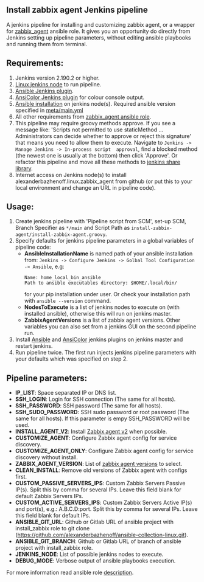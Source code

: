 Install zabbix agent Jenkins pipeline
-------------------------------------

A jenkins pipeline for installing and customizing zabbix agent, or a wrapper for
[zabbix_agent](https://github.com/alexanderbazhenoff/ansible-collection-linux/tree/main/roles/zabbix_agent)
ansible role. It gives you an opportunity do directly from Jenkins setting up pipeline parameters, without editing
ansible playbooks and running them from terminal.

## Requirements:
1. Jenkins version 2.190.2 or higher.
2. [Linux jenkins node](https://www.jenkins.io/doc/book/installing/linux/) to run pipeline.
3. [Ansible Jenkins plugin](https://plugins.jenkins.io/ansible/).
4. [AnsiColor Jenkins plugin](https://plugins.jenkins.io/ansicolor/) for colour console output.
5. [Ansible installation](https://docs.ansible.com/ansible/latest/installation_guide/intro_installation.html) on 
   jenkins node(s). Required ansible version specified in
   [meta/main.yml](https://github.com/alexanderbazhenoff/ansible-collection-linux/blob/main/roles/zabbix_agent/meta/main.yml) 
6. All other requirements from
[zabbix_agent ansible role](https://github.com/alexanderbazhenoff/ansible-collection-linux/tree/main/roles/zabbix_agent#requirements).
7. This pipeline may require groovy methods approve. If you see a message like:
   'Scripts not permitted to use staticMethod ... Administrators can decide whether to approve or reject this signature'
   that means you need to allow them to execute. Navigate to `Jenkins -> Manage Jenkins -> In-process script 
   approval`, find a blocked method (the newest one is usually at the bottom) then click 'Approve'. Or refactor this
   pipeline and move all these methods to 
   [jenkins share library](https://www.jenkins.io/doc/book/pipeline/shared-libraries/).
8. Internet access on Jenkins node(s) to install alexanderbazhenoff.linux.zabbix_agent from github (or put this to your 
   local environment and change an URL in pipeline code).

## Usage:
1. Create jenkins pipeline with 'Pipeline script from SCM', set-up SCM, Branch Specifier as `*/main` and Script Path as
   `install-zabbix-agent/install-zabbix-agent.groovy`.
2. Specify defaults for jenkins pipeline parameters in a global variables of pipeline code:
   - **AnsibleInstallationName** is named path of your ansible installation from:
     `Jenkins -> Configure Jenkins -> Golbal Tool Configuration -> Ansible`, e.g:
     ```
     Name: home_local_bin_ansible
     Path to ansible executables directory: $HOME/.local/bin/
     ```
     for your pip installation under user. Or check your installation path with `ansible --version` command.
   - **NodesToExecute** is a list of jenkins nodes to execute on (with installed ansible), otherwise this will run 
     on jenkins master.
   - **ZabbixAgentVersions** is a list of zabbix agent versions.
   Other variables you can also set from a jenkins GUI on the second pipeline run.
3. Install [Ansible](https://plugins.jenkins.io/ansible/) and [AnsiColor](https://plugins.jenkins.io/ansicolor/) 
   jenkins plugins on jenkins master and restart jenkins.
4. Run pipeline twice. The first run injects jenkins pipeline parameters with your defaults which was specified on
   step 2.

## Pipeline parameters:
- **IP_LIST**: Space separated IP or DNS list.
- **SSH_LOGIN**: Login for SSH connection (The same for all hosts).
- **SSH_PASSWORD**: SSH password (The same for all hosts).
- **SSH_SUDO_PASSWORD**: SSH sudo password or root password (The same for all hosts). If this parameter is empy 
  SSH_PASSWORD will be used.
- **INSTALL_AGENT_V2**: Install
  [Zabbix agent v2](https://www.zabbix.com/documentation/current/en/manual/concepts/agent2) when possible.
- **CUSTOMIZE_AGENT**: Configure Zabbix agent config for service discovery.
- **CUSTOMIZE_AGENT_ONLY**: Configure Zabbix agent config for service discovery without install.
- **ZABBIX_AGENT_VERSION**: List of [zabbix agent versions](https://www.zabbix.com/download_agents) to select.
- **CLEAN_INSTALL**: Remove old versions of Zabbix agent with configs first.
- **CUSTOM_PASSIVE_SERVERS_IPS**: Custom Zabbix Servers Passive IP(s). Split this by comma for several IPs. Leave this 
  field blank for default Zabbix Servers IPs.
- **CUSTOM_ACTIVE_SERVERS_IPS**: Custom Zabbix Servers Active IP(s) and port(s), e.g.: A.B.C.D:port. Split this by comma 
  for several IPs. Leave this field blank for default IPs.
- **ANSIBLE_GIT_URL**: Github or Gitlab URL of ansible project with install_zabbix role to git clone
  (https://github.com/alexanderbazhenoff/ansible-collection-linux.git).
- **ANSIBLE_GIT_BRANCH**: Github or Gitlab URL of branch of ansible project with install_zabbix role.
- **JENKINS_NODE**: List of possible jenkins nodes to execute.
- **DEBUG_MODE**: Verbose output of ansible playbooks execution.

For more information read ansible role
[description](https://github.com/alexanderbazhenoff/ansible-collection-linux/tree/main/roles/zabbix_agent).
